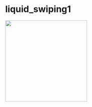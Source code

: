 # liquid_swiping1

<img src="https://github.com/ishifr/image_swiping/blob/main/img.gif" width="260">
